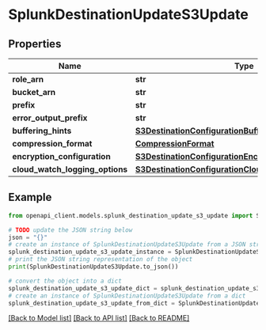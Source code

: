 # SplunkDestinationUpdateS3Update


## Properties

Name | Type | Description | Notes
------------ | ------------- | ------------- | -------------
**role_arn** | **str** |  | [optional] 
**bucket_arn** | **str** |  | [optional] 
**prefix** | **str** |  | [optional] 
**error_output_prefix** | **str** |  | [optional] 
**buffering_hints** | [**S3DestinationConfigurationBufferingHints**](S3DestinationConfigurationBufferingHints.md) |  | [optional] 
**compression_format** | [**CompressionFormat**](CompressionFormat.md) |  | [optional] 
**encryption_configuration** | [**S3DestinationConfigurationEncryptionConfiguration**](S3DestinationConfigurationEncryptionConfiguration.md) |  | [optional] 
**cloud_watch_logging_options** | [**S3DestinationConfigurationCloudWatchLoggingOptions**](S3DestinationConfigurationCloudWatchLoggingOptions.md) |  | [optional] 

## Example

```python
from openapi_client.models.splunk_destination_update_s3_update import SplunkDestinationUpdateS3Update

# TODO update the JSON string below
json = "{}"
# create an instance of SplunkDestinationUpdateS3Update from a JSON string
splunk_destination_update_s3_update_instance = SplunkDestinationUpdateS3Update.from_json(json)
# print the JSON string representation of the object
print(SplunkDestinationUpdateS3Update.to_json())

# convert the object into a dict
splunk_destination_update_s3_update_dict = splunk_destination_update_s3_update_instance.to_dict()
# create an instance of SplunkDestinationUpdateS3Update from a dict
splunk_destination_update_s3_update_from_dict = SplunkDestinationUpdateS3Update.from_dict(splunk_destination_update_s3_update_dict)
```
[[Back to Model list]](../README.md#documentation-for-models) [[Back to API list]](../README.md#documentation-for-api-endpoints) [[Back to README]](../README.md)


